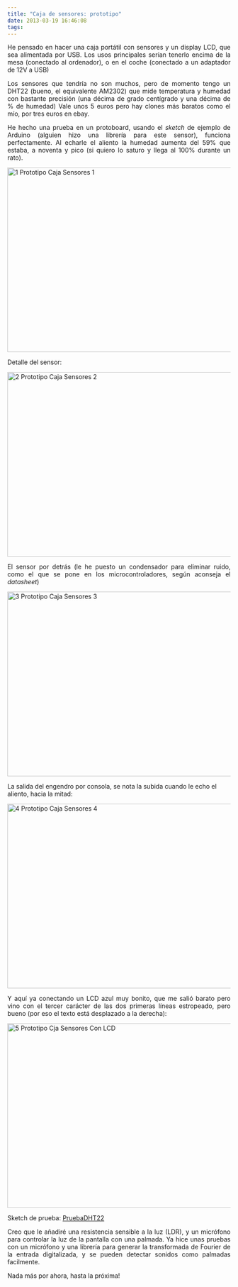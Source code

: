 ```yaml
---
title: "Caja de sensores: prototipo"
date: 2013-03-19 16:46:08
tags: 
---
```

<p style="text-align: justify;">He pensado en hacer una caja portátil con sensores y un display LCD, que sea alimentada por USB. Los usos principales serían tenerlo encima de la mesa (conectado al ordenador), o en el coche (conectado a un adaptador de 12V a USB)</p>
<p style="text-align: justify;">Los sensores que tendría no son muchos, pero de momento tengo un DHT22 (bueno, el equivalente AM2302) que mide temperatura y humedad con bastante precisión (una décima de grado centígrado y una décima de % de humedad) Vale unos 5 euros pero hay clones más baratos como el mío, por tres euros en ebay.</p>
<p style="text-align: justify;">He hecho una prueba en un protoboard, usando el <em>sketch</em> de ejemplo de Arduino (alguien hizo una librería para este sensor), funciona perfectamente. Al echarle el aliento la humedad aumenta del 59% que estaba, a noventa y pico (si quiero lo saturo y llega al 100% durante un rato).</p>
<a href="http://yombo.org/wp-content/uploads/2013/03/1-Prototipo-Caja-Sensores-1.jpg"><img class="aligncenter size-large wp-image-534" alt="1 Prototipo Caja Sensores 1" src="http://yombo.org/wp-content/uploads/2013/03/1-Prototipo-Caja-Sensores-1-1024x683.jpg" width="625" height="416" /></a>

Detalle del sensor:

<a href="http://yombo.org/wp-content/uploads/2013/03/2-Prototipo-Caja-Sensores-2.jpg"><img class="aligncenter size-large wp-image-544" alt="2 Prototipo Caja Sensores 2" src="http://yombo.org/wp-content/uploads/2013/03/2-Prototipo-Caja-Sensores-2-1024x683.jpg" width="625" height="416" /></a>
<p style="text-align: justify;">El sensor por detrás (le he puesto un condensador para eliminar ruido, como el que se pone en los microcontroladores, según aconseja el <em>datasheet</em>)</p>
<a href="http://yombo.org/wp-content/uploads/2013/03/3-Prototipo-Caja-Sensores-3.jpg"><img class="aligncenter size-large wp-image-545" alt="3 Prototipo Caja Sensores 3" src="http://yombo.org/wp-content/uploads/2013/03/3-Prototipo-Caja-Sensores-3-1024x683.jpg" width="625" height="416" /></a>

La salida del engendro por consola, se nota la subida cuando le echo el aliento, hacia la mitad:

<a href="http://yombo.org/wp-content/uploads/2013/03/4-Prototipo-Caja-Sensores-4.jpg"><img class="aligncenter size-large wp-image-546" alt="4 Prototipo Caja Sensores 4" src="http://yombo.org/wp-content/uploads/2013/03/4-Prototipo-Caja-Sensores-4-1024x683.jpg" width="625" height="416" /></a>
<p style="text-align: justify;">Y aquí ya conectando un LCD azul muy bonito, que me salió barato pero vino con el tercer carácter de las dos primeras líneas estropeado, pero bueno (por eso el texto está desplazado a la derecha):</p>
<p style="text-align: justify;"><a href="http://yombo.org/wp-content/uploads/2013/03/5-Prototipo-Cja-Sensores-Con-LCD.jpg"><img class="aligncenter size-large wp-image-547" alt="5 Prototipo Cja Sensores Con LCD" src="http://yombo.org/wp-content/uploads/2013/03/5-Prototipo-Cja-Sensores-Con-LCD-1024x683.jpg" width="625" height="416" /></a></p>
<p style="text-align: justify;">Sketch de prueba: <a href="http://yombo.org/wp-content/uploads/2013/03/PruebaDHT22.zip">PruebaDHT22</a></p>
<p style="text-align: justify;">Creo que le añadiré una resistencia sensible a la luz (LDR), y un micrófono para controlar la luz de la pantalla con una palmada. Ya hice unas pruebas con un micrófono y una librería para generar la transformada de Fourier de la entrada digitalizada, y se pueden detectar sonidos como palmadas facilmente.</p>
<p style="text-align: justify;">Nada más por ahora, hasta la próxima!</p>